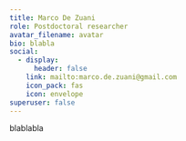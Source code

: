 ```yaml
---
title: Marco De Zuani
role: Postdoctoral researcher
avatar_filename: avatar
bio: blabla
social:
  - display:
      header: false
    link: mailto:marco.de.zuani@gmail.com
    icon_pack: fas
    icon: envelope
superuser: false
---
```

blablabla